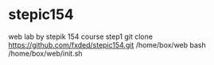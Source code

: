 # stepic154
web lab by stepik 154 course
step1
git clone https://github.com/fxded/stepic154.git /home/box/web
bash /home/box/web/init.sh

